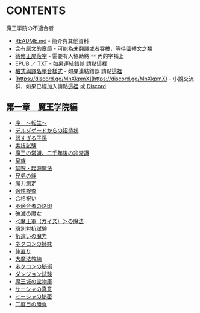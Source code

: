 # CONTENTS

魔王学院の不適合者


- [README.md](README.md) - 簡介與其他資料
- [含有原文的章節](ja.md) - 可能為未翻譯或者吞樓，等待圖轉文之類
- [待修正屏蔽字](%E5%BE%85%E4%BF%AE%E6%AD%A3%E5%B1%8F%E8%94%BD%E5%AD%97.md) - 需要有人協助將 `**` 內的字補上
- [EPUB](https://gitee.com/demogitee/epub-txt/tree/master/syosetu_out/%E9%AD%94%E7%8E%8B%E5%AD%A6%E9%99%A2%E3%81%AE%E4%B8%8D%E9%81%A9%E5%90%88%E8%80%85.epub) ／ [TXT](https://gitee.com/demogitee/epub-txt/tree/master/syosetu_out/out/%E9%AD%94%E7%8E%8B%E5%AD%A6%E9%99%A2%E3%81%AE%E4%B8%8D%E9%81%A9%E5%90%88%E8%80%85.out.txt) - 如果連結錯誤 請點[這裡](https://gitee.com/demogitee/epub-txt)
- [格式與譯名整合樣式](https://github.com/bluelovers/node-novel/blob/master/lib/locales/%E9%AD%94%E7%8E%8B%E5%AD%A6%E9%99%A2%E3%81%AE%E4%B8%8D%E9%81%A9%E5%90%88%E8%80%85.ts) - 如果連結錯誤 請點[這裡](https://github.com/bluelovers/node-novel/tree/master/lib/locales)
- [https://discord.gg/MnXkpmX](https://discord.gg/MnXkpmX) - 小說交流群，如果已經加入請點[這裡](https://discordapp.com/channels/467794087769014273/467794088285175809) 或 [Discord](https://discordapp.com/channels/@me)


## [第一章　魔王学院編](00000_%E7%AC%AC%E4%B8%80%E7%AB%A0%E3%80%80%E9%AD%94%E7%8E%8B%E5%AD%A6%E9%99%A2%E7%B7%A8)

- [序　～転生～](00000_%E7%AC%AC%E4%B8%80%E7%AB%A0%E3%80%80%E9%AD%94%E7%8E%8B%E5%AD%A6%E9%99%A2%E7%B7%A8/00010_%E5%BA%8F%E3%80%80%EF%BD%9E%E8%BB%A2%E7%94%9F%EF%BD%9E.txt)
- [デルゾゲードからの招待状](00000_%E7%AC%AC%E4%B8%80%E7%AB%A0%E3%80%80%E9%AD%94%E7%8E%8B%E5%AD%A6%E9%99%A2%E7%B7%A8/00020_%E3%83%87%E3%83%AB%E3%82%BE%E3%82%B2%E3%83%BC%E3%83%89%E3%81%8B%E3%82%89%E3%81%AE%E6%8B%9B%E5%BE%85%E7%8A%B6.txt)
- [弱すぎる子孫](00000_%E7%AC%AC%E4%B8%80%E7%AB%A0%E3%80%80%E9%AD%94%E7%8E%8B%E5%AD%A6%E9%99%A2%E7%B7%A8/00030_%E5%BC%B1%E3%81%99%E3%81%8E%E3%82%8B%E5%AD%90%E5%AD%AB.txt)
- [実技試験](00000_%E7%AC%AC%E4%B8%80%E7%AB%A0%E3%80%80%E9%AD%94%E7%8E%8B%E5%AD%A6%E9%99%A2%E7%B7%A8/00040_%E5%AE%9F%E6%8A%80%E8%A9%A6%E9%A8%93.txt)
- [魔王の常識、二千年後の非常識](00000_%E7%AC%AC%E4%B8%80%E7%AB%A0%E3%80%80%E9%AD%94%E7%8E%8B%E5%AD%A6%E9%99%A2%E7%B7%A8/00050_%E9%AD%94%E7%8E%8B%E3%81%AE%E5%B8%B8%E8%AD%98%E3%80%81%E4%BA%8C%E5%8D%83%E5%B9%B4%E5%BE%8C%E3%81%AE%E9%9D%9E%E5%B8%B8%E8%AD%98.txt)
- [皇族](00000_%E7%AC%AC%E4%B8%80%E7%AB%A0%E3%80%80%E9%AD%94%E7%8E%8B%E5%AD%A6%E9%99%A2%E7%B7%A8/00060_%E7%9A%87%E6%97%8F.txt)
- [禁呪・起源魔法](00000_%E7%AC%AC%E4%B8%80%E7%AB%A0%E3%80%80%E9%AD%94%E7%8E%8B%E5%AD%A6%E9%99%A2%E7%B7%A8/00070_%E7%A6%81%E5%91%AA%E3%83%BB%E8%B5%B7%E6%BA%90%E9%AD%94%E6%B3%95.txt)
- [兄弟の絆](00000_%E7%AC%AC%E4%B8%80%E7%AB%A0%E3%80%80%E9%AD%94%E7%8E%8B%E5%AD%A6%E9%99%A2%E7%B7%A8/00080_%E5%85%84%E5%BC%9F%E3%81%AE%E7%B5%86.txt)
- [魔力測定](00000_%E7%AC%AC%E4%B8%80%E7%AB%A0%E3%80%80%E9%AD%94%E7%8E%8B%E5%AD%A6%E9%99%A2%E7%B7%A8/00090_%E9%AD%94%E5%8A%9B%E6%B8%AC%E5%AE%9A.txt)
- [適性検査](00000_%E7%AC%AC%E4%B8%80%E7%AB%A0%E3%80%80%E9%AD%94%E7%8E%8B%E5%AD%A6%E9%99%A2%E7%B7%A8/00100_%E9%81%A9%E6%80%A7%E6%A4%9C%E6%9F%BB.txt)
- [合格祝い](00000_%E7%AC%AC%E4%B8%80%E7%AB%A0%E3%80%80%E9%AD%94%E7%8E%8B%E5%AD%A6%E9%99%A2%E7%B7%A8/00110_%E5%90%88%E6%A0%BC%E7%A5%9D%E3%81%84.txt)
- [不適合者の烙印](00000_%E7%AC%AC%E4%B8%80%E7%AB%A0%E3%80%80%E9%AD%94%E7%8E%8B%E5%AD%A6%E9%99%A2%E7%B7%A8/00130_%E4%B8%8D%E9%81%A9%E5%90%88%E8%80%85%E3%81%AE%E7%83%99%E5%8D%B0.txt)
- [破滅の魔女](00000_%E7%AC%AC%E4%B8%80%E7%AB%A0%E3%80%80%E9%AD%94%E7%8E%8B%E5%AD%A6%E9%99%A2%E7%B7%A8/00140_%E7%A0%B4%E6%BB%85%E3%81%AE%E9%AD%94%E5%A5%B3.txt)
- [＜魔王軍（ガイズ）＞の魔法](00000_%E7%AC%AC%E4%B8%80%E7%AB%A0%E3%80%80%E9%AD%94%E7%8E%8B%E5%AD%A6%E9%99%A2%E7%B7%A8/00150_%EF%BC%9C%E9%AD%94%E7%8E%8B%E8%BB%8D%EF%BC%88%E3%82%AC%E3%82%A4%E3%82%BA%EF%BC%89%EF%BC%9E%E3%81%AE%E9%AD%94%E6%B3%95.txt)
- [班別対抗試験](00000_%E7%AC%AC%E4%B8%80%E7%AB%A0%E3%80%80%E9%AD%94%E7%8E%8B%E5%AD%A6%E9%99%A2%E7%B7%A8/00160_%E7%8F%AD%E5%88%A5%E5%AF%BE%E6%8A%97%E8%A9%A6%E9%A8%93.txt)
- [桁違いの魔力](00000_%E7%AC%AC%E4%B8%80%E7%AB%A0%E3%80%80%E9%AD%94%E7%8E%8B%E5%AD%A6%E9%99%A2%E7%B7%A8/00170_%E6%A1%81%E9%81%95%E3%81%84%E3%81%AE%E9%AD%94%E5%8A%9B.txt)
- [ネクロンの姉妹](00000_%E7%AC%AC%E4%B8%80%E7%AB%A0%E3%80%80%E9%AD%94%E7%8E%8B%E5%AD%A6%E9%99%A2%E7%B7%A8/00180_%E3%83%8D%E3%82%AF%E3%83%AD%E3%83%B3%E3%81%AE%E5%A7%89%E5%A6%B9.txt)
- [仲直り](00000_%E7%AC%AC%E4%B8%80%E7%AB%A0%E3%80%80%E9%AD%94%E7%8E%8B%E5%AD%A6%E9%99%A2%E7%B7%A8/00190_%E4%BB%B2%E7%9B%B4%E3%82%8A.txt)
- [大魔法教練](00000_%E7%AC%AC%E4%B8%80%E7%AB%A0%E3%80%80%E9%AD%94%E7%8E%8B%E5%AD%A6%E9%99%A2%E7%B7%A8/00200_%E5%A4%A7%E9%AD%94%E6%B3%95%E6%95%99%E7%B7%B4.txt)
- [ネクロンの秘術](00000_%E7%AC%AC%E4%B8%80%E7%AB%A0%E3%80%80%E9%AD%94%E7%8E%8B%E5%AD%A6%E9%99%A2%E7%B7%A8/00210_%E3%83%8D%E3%82%AF%E3%83%AD%E3%83%B3%E3%81%AE%E7%A7%98%E8%A1%93.txt)
- [ダンジョン試験](00000_%E7%AC%AC%E4%B8%80%E7%AB%A0%E3%80%80%E9%AD%94%E7%8E%8B%E5%AD%A6%E9%99%A2%E7%B7%A8/00220_%E3%83%80%E3%83%B3%E3%82%B8%E3%83%A7%E3%83%B3%E8%A9%A6%E9%A8%93.txt)
- [魔王城の宝物庫](00000_%E7%AC%AC%E4%B8%80%E7%AB%A0%E3%80%80%E9%AD%94%E7%8E%8B%E5%AD%A6%E9%99%A2%E7%B7%A8/00230_%E9%AD%94%E7%8E%8B%E5%9F%8E%E3%81%AE%E5%AE%9D%E7%89%A9%E5%BA%AB.txt)
- [サーシャの真意](00000_%E7%AC%AC%E4%B8%80%E7%AB%A0%E3%80%80%E9%AD%94%E7%8E%8B%E5%AD%A6%E9%99%A2%E7%B7%A8/00240_%E3%82%B5%E3%83%BC%E3%82%B7%E3%83%A3%E3%81%AE%E7%9C%9F%E6%84%8F.txt)
- [ミーシャの秘密](00000_%E7%AC%AC%E4%B8%80%E7%AB%A0%E3%80%80%E9%AD%94%E7%8E%8B%E5%AD%A6%E9%99%A2%E7%B7%A8/00250_%E3%83%9F%E3%83%BC%E3%82%B7%E3%83%A3%E3%81%AE%E7%A7%98%E5%AF%86.txt)
- [二度目の勝負](00000_%E7%AC%AC%E4%B8%80%E7%AB%A0%E3%80%80%E9%AD%94%E7%8E%8B%E5%AD%A6%E9%99%A2%E7%B7%A8/00260_%E4%BA%8C%E5%BA%A6%E7%9B%AE%E3%81%AE%E5%8B%9D%E8%B2%A0.txt)

